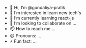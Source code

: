 - 👋 Hi, I’m @gondaliya-pratik
- 👀 I’m interested in learn new tech's
- 🌱 I’m currently learning react-js
- 💞️ I’m looking to collaborate on ...
- 📫 How to reach me ...
- 😄 Pronouns: ...
- ⚡ Fun fact: ...

<!---
gondaliya-pratik/gondaliya-pratik is a ✨ special ✨ repository because its `README.md` (this file) appears on your GitHub profile.
You can click the Preview link to take a look at your changes.
--->
